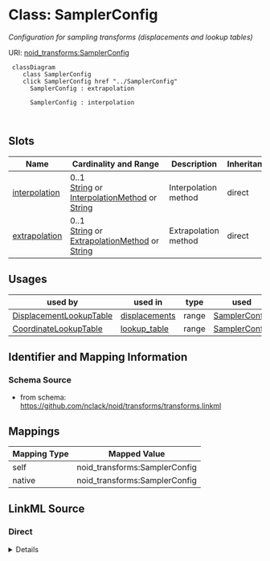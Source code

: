 

# Class: SamplerConfig 


_Configuration for sampling transforms (displacements and lookup tables)_





URI: [noid_transforms:SamplerConfig](https://github.com/nclack/noid/transforms/SamplerConfig)






```mermaid
 classDiagram
    class SamplerConfig
    click SamplerConfig href "../SamplerConfig"
      SamplerConfig : extrapolation
        
      SamplerConfig : interpolation
        
      
```




<!-- no inheritance hierarchy -->


## Slots

| Name | Cardinality and Range | Description | Inheritance |
| ---  | --- | --- | --- |
| [interpolation](interpolation.md) | 0..1 <br/> [String](String.md)&nbsp;or&nbsp;<br />[InterpolationMethod](InterpolationMethod.md)&nbsp;or&nbsp;<br />[String](String.md) | Interpolation method | direct |
| [extrapolation](extrapolation.md) | 0..1 <br/> [String](String.md)&nbsp;or&nbsp;<br />[ExtrapolationMethod](ExtrapolationMethod.md)&nbsp;or&nbsp;<br />[String](String.md) | Extrapolation method | direct |





## Usages

| used by | used in | type | used |
| ---  | --- | --- | --- |
| [DisplacementLookupTable](DisplacementLookupTable.md) | [displacements](displacements.md) | range | [SamplerConfig](SamplerConfig.md) |
| [CoordinateLookupTable](CoordinateLookupTable.md) | [lookup_table](lookup_table.md) | range | [SamplerConfig](SamplerConfig.md) |






## Identifier and Mapping Information







### Schema Source


* from schema: https://github.com/nclack/noid/transforms/transforms.linkml




## Mappings

| Mapping Type | Mapped Value |
| ---  | ---  |
| self | noid_transforms:SamplerConfig |
| native | noid_transforms:SamplerConfig |







## LinkML Source

<!-- TODO: investigate https://stackoverflow.com/questions/37606292/how-to-create-tabbed-code-blocks-in-mkdocs-or-sphinx -->

### Direct

<details>
```yaml
name: SamplerConfig
description: Configuration for sampling transforms (displacements and lookup tables)
from_schema: https://github.com/nclack/noid/transforms/transforms.linkml
attributes:
  interpolation:
    name: interpolation
    description: Interpolation method
    from_schema: https://github.com/nclack/noid/transforms/samplers.linkml
    rank: 1000
    ifabsent: string(nearest)
    domain_of:
    - SamplerConfig
    any_of:
    - range: InterpolationMethod
    - range: string
  extrapolation:
    name: extrapolation
    description: Extrapolation method
    from_schema: https://github.com/nclack/noid/transforms/samplers.linkml
    rank: 1000
    ifabsent: string(nearest)
    domain_of:
    - SamplerConfig
    any_of:
    - range: ExtrapolationMethod
    - range: string

```
</details>

### Induced

<details>
```yaml
name: SamplerConfig
description: Configuration for sampling transforms (displacements and lookup tables)
from_schema: https://github.com/nclack/noid/transforms/transforms.linkml
attributes:
  interpolation:
    name: interpolation
    description: Interpolation method
    from_schema: https://github.com/nclack/noid/transforms/samplers.linkml
    rank: 1000
    ifabsent: string(nearest)
    alias: interpolation
    owner: SamplerConfig
    domain_of:
    - SamplerConfig
    any_of:
    - range: InterpolationMethod
    - range: string
  extrapolation:
    name: extrapolation
    description: Extrapolation method
    from_schema: https://github.com/nclack/noid/transforms/samplers.linkml
    rank: 1000
    ifabsent: string(nearest)
    alias: extrapolation
    owner: SamplerConfig
    domain_of:
    - SamplerConfig
    any_of:
    - range: ExtrapolationMethod
    - range: string

```
</details>